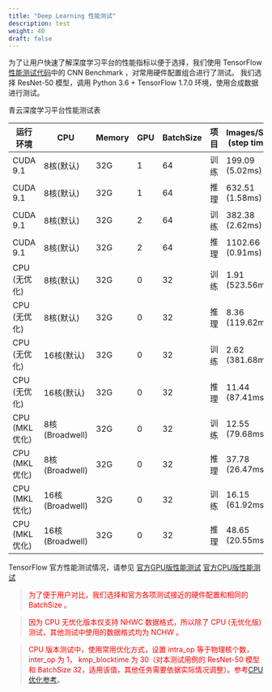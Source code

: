 ```yaml
---
title: "Deep Learning 性能测试"
description: test
weight: 40
draft: false
---
```


为了让用户快速了解深度学习平台的性能指标以便于选择，我们使用 TensorFlow [性能测试代码](https://github.com/tensorflow/benchmarks)中的 CNN Benchmark ，对常用硬件配置组合进行了测试。
我们选择 ResNet-50 模型，调用 Python 3.6 + TensorFlow 1.7.0 环境，使用合成数据进行测试。

青云深度学习平台性能测试表

| 运行环境      | CPU             | Memory | GPU  | BatchSize | 项目 | Images/Sec (step time) |
| ------------- | --------------- | ------ | ---- | --------- | ---- | ---------------------- |
| CUDA 9.1      | 8核(默认)       | 32G    | 1    | 64        | 训练 | 199.09 (5.02ms)        |
| CUDA 9.1      | 8核(默认)       | 32G    | 1    | 64        | 推理 | 632.51 (1.58ms)        |
| CUDA 9.1      | 8核(默认)       | 32G    | 2    | 64        | 训练 | 382.38 (2.62ms)        |
| CUDA 9.1      | 8核(默认)       | 32G    | 2    | 64        | 推理 | 1102.66 (0.91ms)       |
| CPU (无优化)  | 8核(默认)       | 32G    | 0    | 32        | 训练 | 1.91 (523.56ms)        |
| CPU (无优化)  | 8核(默认)       | 32G    | 0    | 32        | 推理 | 8.36 (119.62ms)        |
| CPU (无优化)  | 16核(默认)      | 32G    | 0    | 32        | 训练 | 2.62 (381.68ms)        |
| CPU (无优化)  | 16核(默认)      | 32G    | 0    | 32        | 推理 | 11.44 (87.41ms)        |
| CPU (MKL优化) | 8核(Broadwell)  | 32G    | 0    | 32        | 训练 | 12.55 (79.68ms)        |
| CPU (MKL优化) | 8核(Broadwell)  | 32G    | 0    | 32        | 推理 | 37.78 (26.47ms)        |
| CPU (MKL优化) | 16核(Broadwell) | 32G    | 0    | 32        | 训练 | 16.15 (61.92ms)        |
| CPU (MKL优化) | 16核(Broadwell) | 32G    | 0    | 32        | 推理 | 48.65 (20.55ms)        |

TensorFlow 官方性能测试情况，请参见
[官方GPU版性能测试](https://www.tensorflow.org/performance/benchmarks)
[官方CPU版性能测试](https://www.tensorflow.org/performance/performance_guide#optimizing_for_cpu)

> <span style="color:red">为了便于用户对比，我们选择和官方各项测试接近的硬件配置和相同的 BatchSize 。</span>

> <span style="color:red">因为 CPU 无优化版本仅支持 NHWC 数据格式，所以除了 CPU (无优化版)测试，其他测试中使用的数据格式均为 NCHW 。</span>

> <span style="color:red">CPU 版本测试中，使用常用优化方式，设置 intra_op 等于物理核个数， inter_op 为 1， kmp_blocktime 为 30（对本测试用例的 ResNet-50 模型和 BatchSize 32，适用该值，其他任务需要依据实际情况调整）。参考[CPU 优化参考](https://www.tensorflow.org/performance/performance_guide#optimizing_for_cpu)</span>。
